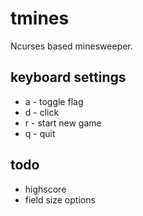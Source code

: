# tmines

Ncurses based minesweeper.

## keyboard settings

- a - toggle flag
- d - click
- r - start new game
- q - quit

## todo

- highscore
- field size options
